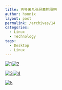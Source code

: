 ```yaml
---
title: 再多来几张屏幕抓图吧
author: honnix
layout: post
permalink: /archives/14
categories:
  - Linux
  - Technology
tags:
  - Desktop
  - Linux
---
```

<a href="http://honnix.oicp.net:8080/blog/wp-content/uploads/2007/11/1.png" title="1" rel="lightbox[14]"><img src="http://honnix.oicp.net:8080/blog/wp-content/uploads/2007/11/1.thumbnail.png" alt="1" /></a><a href="http://honnix.oicp.net:8080/blog/wp-content/uploads/2007/11/2.png" title="2" rel="lightbox[14]"><img src="http://honnix.oicp.net:8080/blog/wp-content/uploads/2007/11/2.thumbnail.png" alt="2" /></a>

<a href="http://honnix.oicp.net:8080/blog/wp-content/uploads/2007/11/3.png" title="3" rel="lightbox[14]"><img src="http://honnix.oicp.net:8080/blog/wp-content/uploads/2007/11/3.thumbnail.png" alt="3" /></a><a href="http://honnix.oicp.net:8080/blog/wp-content/uploads/2007/11/4.png" title="4" rel="lightbox[14]"><img src="http://honnix.oicp.net:8080/blog/wp-content/uploads/2007/11/4.thumbnail.png" alt="4" /></a>

<a href="http://honnix.oicp.net:8080/blog/wp-content/uploads/2007/11/5.png" title="5" rel="lightbox[14]"><img src="http://honnix.oicp.net:8080/blog/wp-content/uploads/2007/11/5.thumbnail.png" alt="5" /></a>